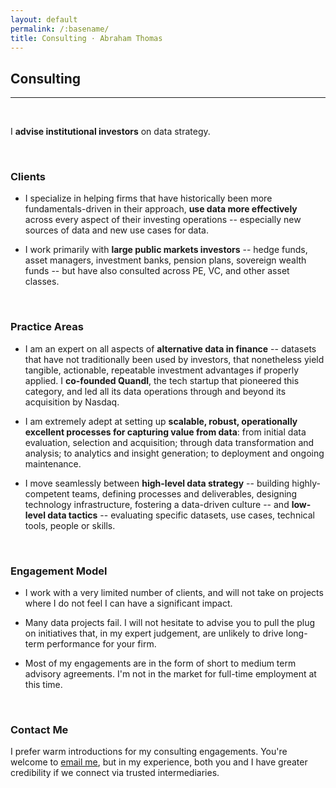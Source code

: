 ```yaml
---
layout: default
permalink: /:basename/
title: Consulting · Abraham Thomas
---
```


## Consulting

----

<br/>

I **advise institutional investors** on data strategy.

<br/>

### Clients

* I specialize in helping firms that have historically been more fundamentals-driven in their approach, **use data more effectively** across every aspect of their investing operations --  especially new sources of data and new use cases for data.

* I work primarily with **large public markets investors** -- hedge funds, asset managers, investment banks, pension plans, sovereign wealth funds -- but have also consulted across PE, VC, and other asset classes.  

<br/>

### Practice Areas

* I am an expert on all aspects of **alternative data in finance** -- datasets that have not traditionally been used by investors, that nonetheless yield tangible, actionable, repeatable investment advantages if properly applied.  I **co-founded Quandl**, the tech startup that pioneered this category, and led all its data operations through and beyond its acquisition by Nasdaq.

* I am extremely adept at setting up **scalable, robust, operationally excellent processes for capturing value from data**: from initial data evaluation, selection and acquisition; through data transformation and analysis; to analytics and insight generation; to deployment and ongoing maintenance.  

* I move seamlessly between **high-level data strategy** --  building highly-competent teams, defining processes and deliverables, designing technology infrastructure, fostering a data-driven culture -- and **low-level data tactics** -- evaluating specific datasets, use cases, technical tools, people or skills.

<br/>

### Engagement Model

* I work with a very limited number of clients, and will not take on projects where I do not feel I can have a significant impact.

* Many data projects fail.  I will not hesitate to advise you to pull the plug on initiatives that, in my expert judgement, are unlikely to drive long-term performance for your firm.  

* Most of my engagements are in the form of short to medium term advisory agreements.  I'm not in the market for full-time employment at this time.  

<!-- * My services are not cheap.  I am one of the world's leading experts on alternative data and data-driven investing, and my compensation reflects that.-->   

<br/>

### Contact Me

I prefer warm introductions for my consulting engagements.  You're welcome to [email me](mailto:at@abrahamthomas.info), but in my experience, both you and I have greater credibility if we connect via trusted intermediaries.

<br/>
<br/>
<br/>
